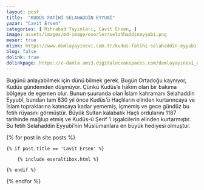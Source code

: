 ```yaml
---
layout: post
title:  "KUDÜS FATİHİ SELAHADDİN EYYUBİ"
yazar: "Cavit Ersen"
categories: [ Mihrabad Yayınları, Cavit Ersen, ]
image: assets/images/md-image/eserler/selahhaddineyyubi.png
meser: true
mlink: https://www.damlayayinevi.com.tr/kudus-fatihi-selahaddin-eyyubi-arslan-yurekli-richard-a-karsi
blog: false
dolink: true
dolinkpage: https://e-damla.ams3.digitaloceanspaces.com/damlayayinevi_ornek_sayfalar/9786058247536/index.html
---
```


Bugünü anlayabilmek için dünü bilmek gerek. Bugün Ortadoğu kaynıyor, Kudüs gündemden düşmüyor. Çünkü Kudüs’e hâkim olan bir bakıma bölgeye de egemen olur.
Bunun şuurunda olan İslam kahramanı Selahaddin Eyyubî, bundan tam 830 yıl önce Kudüs’ü Haçlıların elinden kurtarıncaya ve İslam topraklarına katıncaya kadar yememiş, içmemiş ve gece gündüz bu fetih rüyasını görmüştür. Büyük Sultan kalabalık Haçlı ordularını 1187 tarihinde mağlup etmiş ve Kudüs-ü Şerif ’i işgalcilerin elinden kurtarmıştır. Bu fetih Selahaddin Eyyubî’nin Müslümanlara en büyük hediyesi olmuştur.

<div class="row">

{% for post in site.posts %}

    {% if post.title == 'Cavit Ersen' %}

        {% include eseraltibox.html %}

    {% endif %}

{% endfor %}
</div>
